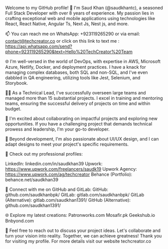 Welcome to my GitHub profile! 👋 I'm Saud Khan (@saudkhantc), a seasoned Full Stack Developer with over 8 years of experience. My passion lies in crafting exceptional web and mobile applications using technologies like React, React Native, Angular Ts, Next Js, Nest js, and more.

📫 You can reach me on WhatsApp: +923119265290 or via email: contact@techcreator.co or click on this link to text me : https://api.whatsapp.com/send?phone=923119265290&text=Hello%20TechCreator%20Team

🌐 I'm well-versed in the world of DevOps, with expertise in AWS, Microsoft Azure, Netlify, Docker, and deployment practices. I have a knack for managing complex databases, both SQL and non-SQL, and I've even dabbled in QA engineering, utilizing tools like Jest, Selenium, and Storybook.

👨‍💼 As a Technical Lead, I've successfully overseen large teams and managed more than 15 substantial projects. I excel in training and mentoring teams, ensuring the successful delivery of projects on time and within budget.

🚀 I'm excited about collaborating on impactful projects and exploring new opportunities. If you have a challenging project that demands technical prowess and leadership, I'm your go-to developer.

🎨 Beyond development, I'm also passionate about UI/UX design, and I can adapt designs to meet your project's specific requirements.

💼 Check out my professional profiles:

LinkedIn: linkedin.com/in/saudkhan39
Upwork: https://www.upwork.com/freelancers/saudk19
Upwork Agency: https://www.upwork.com/ag/techcreator 
Behance (Portfolio): behance.net/saudkhan39

🔗 Connect with me on GitHub and GitLab: 
GitHub: github.com/saudkhanbpk/
GitLab: gitlab.com/saudkhanbpk/
GitLab (Alternative): gitlab.com/saudkhan1391/
GitHub (Alternative): github.com/saudkhan1391/

🌐 Explore my latest creations:
Patronworks.com
Mosafir.pk 
Geekshub.io
Bnbyond.com

💬 Feel free to reach out to discuss your project ideas. Let's collaborate and turn your vision into reality. Together, we can achieve greatness! Thank you for visiting my profile. For more details visit our website techcreator.co
